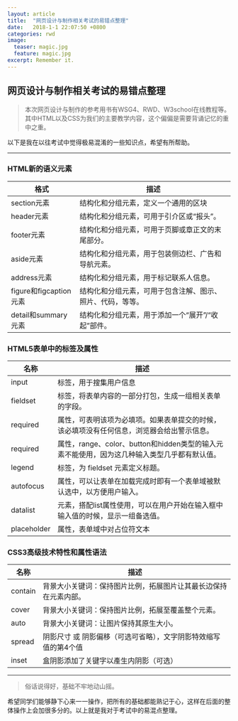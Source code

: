 ```yaml
---
layout: article
title:  "网页设计与制作相关考试的易错点整理"
date:   2018-1-1 22:07:50 +0800
categories: rwd 
image:
  teaser: magic.jpg
  feature: magic.jpg
excerpt: Remember it.
---
```


## 网页设计与制作相关考试的易错点整理

>本次网页设计与制作的参考用书有WSG4、RWD、W3school在线教程等。
其中HTML以及CSS为我们的主要教学内容，这个偏偏是需要背诵记忆的重中之重。

以下是我在以往考试中觉得极易混淆的一些知识点，希望有所帮助。


***
### HTML新的语义元素


格式 | 描述
---|---
section元素 | 结构化和分组元素，定义一个通用的区块
header元素 | 结构化和分组元素，可用于引介区或“报头”。
footer元素 | 结构化和分组元素，可用于页脚或章正文的末尾部分。
aside元素 | 结构化和分组元素，用于包装侧边栏、广告和导航元素。
address元素 | 结构化和分组元素，用于标记联系人信息。
figure和figcaption元素 | 结构化和分组元素，可用于包含注解、图示、照片、代码，等等。
detail和summary元素 | 结构化和分组元素，用于添加一个“展开”/“收起”部件。


### HTML5表单中的标签及属性

名称 | 描述
---|---
input | 标签，用于搜集用户信息
fieldset | 标签，将表单内容的一部分打包，生成一组相关表单的字段。
required | 属性，可表明该项为必填项。如果表单提交的时候，该必填项没有任何信息，浏览器会给出警示信息。
required | 属性，range、color、button和hidden类型的输入元素不能使用，因为这几种输入类型几乎都有默认值。
legend |  标签，为 fieldset 元素定义标题。
autofocus | 属性，可以让表单在加载完成时即有一个表单域被默认选中，以方便用户输入。
datalist | 元素，搭配list属性使用，可以在用户开始在输入框中输入值的时候，显示一组备选值。
placeholder | 属性，表单域中对占位符文本 



### CSS3高级技术特性和属性语法


名称 | 描述
---|---
contain | 背景大小关键词：保持图片比例，拓展图片让其最长边保持在元素内部。
cover | 背景大小关键词：保持图片比例，拓展至覆盖整个元素。
auto | 背景大小关键词：让图片保持其原生大小。
spread | 阴影尺寸 或 阴影偏移（可选可省略），文字阴影特效缩写值的第4个值 
inset | 盒阴影添加了关键字以產生内阴影（可选）


***

>俗话说得好，基础不牢地动山摇。

希望同学们能够静下心来一一操作，把所有的基础都能熟记于心，这样在后面的整体操作上会加很多分的。以上就是我对于考试中的易混点整理。
